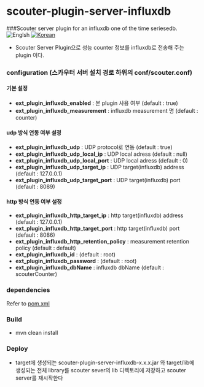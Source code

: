 # scouter-plugin-server-influxdb
###Scouter server plugin for an influxdb one of the time seriesedb.
![Englsh](https://img.shields.io/badge/language-English-red.svg) [![Korean](https://img.shields.io/badge/language-Korean-blue.svg)](README_kr.md)

- Scouter Server Plugin으로 성능 counter 정보를 influxdb로 전송해 주는 plugin 이다.

### configuration (스카우터 서버 설치 경로 하위의 conf/scouter.conf)
#### 기본 설정
* **ext_plugin_influxdb_enabled** : 본 plugin 사용 여부 (default : true)
* **ext_plugin_influxdb_measurement** : influxdb measurement 명 (default : counter)

#### udp 방식 연동 여부 설정
* **ext_plugin_influxdb_udp** : UDP protocol로 연동 (default : true)
* **ext_plugin_influxdb_udp_local_ip** : UDP local adress (default : null)
* **ext_plugin_influxdb_udp_local_port** : UDP local adress (default : 0)
* **ext_plugin_influxdb_udp_target_ip** : UDP target(influxdb) address (default : 127.0.0.1)
* **ext_plugin_influxdb_udp_target_port** : UDP target(influxdb) port (default : 8089)

#### http 방식 연동 여부 설정
* **ext_plugin_influxdb_http_target_ip** : http target(influxdb) address (default : 127.0.0.1)
* **ext_plugin_influxdb_http_target_port** : http target(influxdb) port (default : 8086)
* **ext_plugin_influxdb_http_retention_policy** : measurement retention policy (default : default)
* **ext_plugin_influxdb_id** : (default : root)
* **ext_plugin_influxdb_password** : (default : root)
* **ext_plugin_influxdb_dbName** : influxdb dbName (default : scouterCounter)
    
### dependencies
Refer to [pom.xml](./pom.xml)

### Build
 - mvn clean install
    
### Deploy
 - target에 생성되는 scouter-plugin-server-influxdb-x.x.x.jar 와 target/lib에 생성되는 전체 library를 scouter sever의 lib 디렉토리에 저장하고 scouter server를 재시작한다
